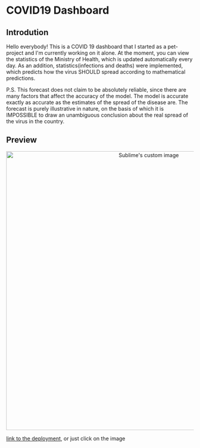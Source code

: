 # COVID19 Dashboard

## Introdution 
Hello everybody! This is a COVID 19 dashboard that I started as a pet-project and I'm currently working on it alone.
At the moment, you can view the statistics of the Ministry of Health, which is updated automatically every day. As an addition, statistics(infections and deaths) were implemented, which predicts how the virus SHOULD spread according to mathematical predictions.

P.S. This forecast does not claim to be absolutely reliable, since there are many factors that affect the accuracy of the model. The model is accurate exactly as accurate as the estimates of the spread of the disease are. The forecast is purely illustrative in nature, on the basis of which it is IMPOSSIBLE to draw an unambiguous conclusion about the real spread of the virus in the country.


## Preview

<p align="center">
  <a href="https://github.com/svitbka/covid19" target="_blank">
    <img src="https://media.giphy.com/media/dsaxDNzuhwFYYKrKDa/source.mov?cid=790b7611553d0afc7ff9663afa4c58dbfccaa364849e8238&rid=source.mov&ct=g" alt="Sublime's custom image" width="750px"/>
  </a>
</p>

<a href="https://github.com/svitbka/covid19" target="_blank">link to the deployment</a>, or just click on the image
